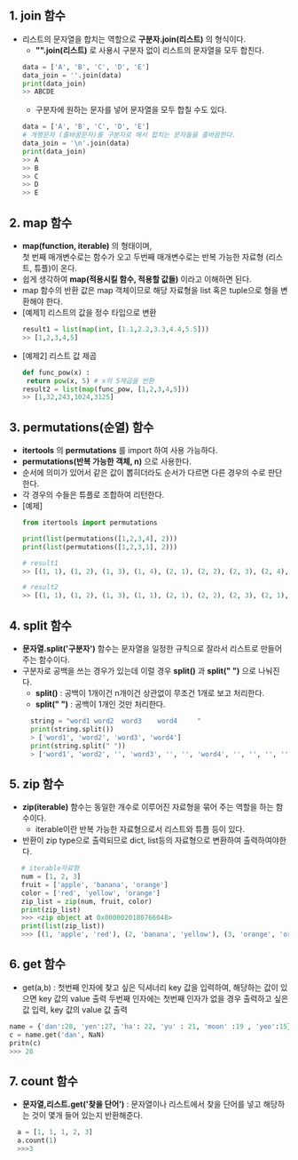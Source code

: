 ## 1. join 함수
- 리스트의 문자열을 합치는 역할으로 **구분자.join(리스트)** 의 형식이다.
  - **"".join(리스트)** 로 사용시 구분자 없이 리스트의 문자열을 모두 합친다.
  ```python
  data = ['A', 'B', 'C', 'D', 'E']
  data_join = ''.join(data)
  print(data_join)
  >> ABCDE
  ```
  - 구분자에 원하는 문자를 넣어 문자열을 모두 합칠 수도 있다.
   ```python
  data = ['A', 'B', 'C', 'D', 'E']
  # 개행문자 (줄바꿈문자)를 구분자로 해서 합치는 문자들을 줄바꿈한다.
  data_join = '\n'.join(data)
  print(data_join)
  >> A
  >> B
  >> C
  >> D
  >> E
  ```  
    
## 2. map 함수
- **map(function, iterable)** 의 형태이며,   
  첫 번째 매개변수로는 함수가 오고 두번째 매개변수로는 반복 가능한 자료형 (리스트, 튜플)이 온다.
- 쉽게 생각하여 **map(적용시킬 함수, 적용할 값들)** 이라고 이해하면 된다.
- map 함수의 반환 값은 map 객체이므로 해당 자료형을 list 혹은 tuple으로 형을 변환해야 한다.
- [예제1] 리스트의 값을 정수 타입으로 변환
  ```python
  result1 = list(map(int, [1.1,2.2,3.3,4.4,5.5]))
  >> [1,2,3,4,5]
  ```
- [예제2] 리스트 값 제곱
   ```python
   def func_pow(x) :
    return pow(x, 5) # x의 5제곱을 반환
  result2 = list(map(func_pow, [1,2,3,4,5]))
  >> [1,32,243,1024,3125]
  ```
  
## 3. permutations(순열) 함수
- **itertools** 의 **permutations** 를 import 하여 사용 가능하다.
- **permutations(반복 가능한 객체, n)** 으로 사용한다.
- 순서에 의미가 있어서 같은 값이 뽑히더라도 순서가 다르면 다른 경우의 수로 판단한다.
- 각 경우의 수들은 튜플로 조합하여 리턴한다.
- [예제]
  ```python
  from itertools import permutations

  print(list(permutations([1,2,3,4], 2)))
  print(list(permutations([1,2,3,1], 2)))

  # result1
  >> [(1, 1), (1, 2), (1, 3), (1, 4), (2, 1), (2, 2), (2, 3), (2, 4), (3, 1), (3, 2), (3, 3), (3, 4), (4, 1), (4, 2), (4, 3), (4, 4)]

  # result2
  >> [(1, 1), (1, 2), (1, 3), (1, 1), (2, 1), (2, 2), (2, 3), (2, 1), (3, 1), (3, 2), (3, 3), (3, 1), (1, 1), (1, 2), (1, 3), (1, 1)]
  ```
## 4. split 함수
- **문자열.split('구분자')** 함수는 문자열을 일정한 규칙으로 잘라서 리스트로 만들어주는 함수이다.
- 구분자로 공백을 쓰는 경우가 있는데 이럴 경우 **split()** 과 **split(" ")** 으로 나눠진다.
  - **split()** : 공백이 1개이건 n개이건 상관없이 무조건 1개로 보고 처리한다.
  - **split(" ")** : 공백이 1개인 것만 처리한다.
  ```python
    string = "word1 word2  word3    word4     "
    print(string.split())
    > ['word1', 'word2', 'word3', 'word4']
    print(string.split(" "))
    > ['word1', 'word2', '', 'word3', '', '', 'word4', '', '', '', '']
  ```

## 5. zip 함수
 - **zip(iterable)** 함수는 동일한 개수로 이루어진 자료형을 묶어 주는 역할을 하는 함수이다.
   - iterable이란 반복 가능한 자료형으로서 리스트와 튜플 등이 있다.
 - 반환이 zip type으로 출력되므로 dict, list등의 자료형으로 변환하여 출력하여야한다.
 ```python
    # iterable자료형
    num = [1, 2, 3]
    fruit = ['apple', 'banana', 'orange']
    color = ['red', 'yellow', 'orange']
    zip_list = zip(num, fruit, color)
    print(zip_list)
    >>> <zip object at 0x0000020180766048>
    print(list(zip_list))
    >>> [(1, 'apple', 'red'), (2, 'banana', 'yellow'), (3, 'orange', 'orange')]
 ```
 ## 6. get 함수
 - get(a,b) : 첫번째 인자에 찾고 싶은 딕셔너리 key 값을 입력하여, 해당하는 값이 있으면 key 값의 value 출력  두번째 인자에는 첫번째 인자가 없을 경우 출력하고 싶은 값 입력, key 값의 value 값 출력
  ```python
  name = {'dan':28, 'yen':27, 'ha': 22, 'yu' : 21, 'moon' :19 , 'yeo':15}
  c = name.get('dan', NaN)
  pritn(c)
  >>> 28
  ```

## 7. count 함수
 - **문자열,리스트.get('찾을 단어')** : 문자열이나 리스트에서 찾을 단어를 넣고 해당하는 것이 몇개 들어 있는지 반환해준다.
  ```python
    a = [1, 1, 1, 2, 3] 
    a.count(1)
    >>>3
  ```
